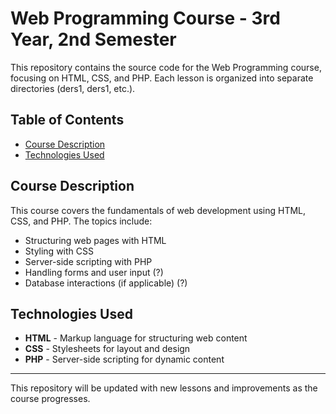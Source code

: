 # Web Programming Course - 3rd Year, 2nd Semester

This repository contains the source code for the Web Programming course, focusing on HTML, CSS, and PHP. Each lesson is organized into separate directories (ders1, ders1, etc.).

## Table of Contents

- [Course Description](#course-description)
- [Technologies Used](#technologies-used)

## Course Description

This course covers the fundamentals of web development using HTML, CSS, and PHP. The topics include:

- Structuring web pages with HTML
- Styling with CSS
- Server-side scripting with PHP
- Handling forms and user input (?)
- Database interactions (if applicable) (?)

## Technologies Used

- **HTML** - Markup language for structuring web content
- **CSS** - Stylesheets for layout and design
- **PHP** - Server-side scripting for dynamic content

---

This repository will be updated with new lessons and improvements as the course progresses.
